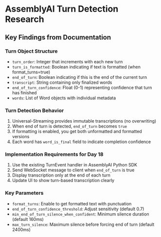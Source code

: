 # AssemblyAI Turn Detection Research

## Key Findings from Documentation

### Turn Object Structure
- `turn_order`: Integer that increments with each new turn
- `turn_is_formatted`: Boolean indicating if text is formatted (when format_turns=true)
- `end_of_turn`: Boolean indicating if this is the end of the current turn
- `transcript`: String containing only finalized words
- `end_of_turn_confidence`: Float (0-1) representing confidence that turn has finished
- `words`: List of Word objects with individual metadata

### Turn Detection Behavior
1. Universal-Streaming provides immutable transcriptions (no overwriting)
2. When end of turn is detected, `end_of_turn` becomes `true`
3. If formatting is enabled, you get both unformatted and formatted versions
4. Each word has `word_is_final` field to indicate completion confidence

### Implementation Requirements for Day 18
1. Use the existing TurnEvent handler in AssemblyAI Python SDK
2. Send WebSocket message to client when `end_of_turn` is true
3. Display transcription only at the end of each turn
4. Update UI to show turn-based transcription clearly

### Key Parameters
- `format_turns`: Enable to get formatted text with punctuation
- `end_of_turn_confidence_threshold`: Adjust sensitivity (default 0.7)
- `min_end_of_turn_silence_when_confident`: Minimum silence duration (default 160ms)
- `max_turn_silence`: Maximum silence before forcing end of turn (default 2400ms)

